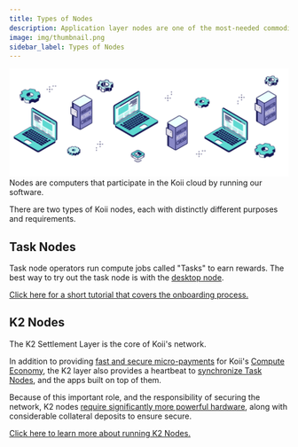 ```yaml
---
title: Types of Nodes
description: Application layer nodes are one of the most-needed commodities in Web3.
image: img/thumbnail.png
sidebar_label: Types of Nodes
---
```


![Banner](./img/Nodes%20vs%20Servers.svg)
Nodes are computers that participate in the Koii cloud by running our software.

There are two types of Koii nodes, each with distinctly different purposes and requirements.

## Task Nodes

Task node operators run compute jobs called "Tasks" to earn rewards. The best way to try out the task node is with the [desktop node](https://koii.network/node).

[Click here for a short tutorial that covers the onboarding process.](/run-a-node/task-nodes/how-to-run-a-desktop-node)

## K2 Nodes

The K2 Settlement Layer is the core of Koii's network.

In addition to providing [fast and secure micro-payments](/concepts/settlement-layer/k2-tick-tock-fast-blocks) for Koii's [Compute Economy](/concepts/ways-to-get-koii/compute-sharing-marketplace/), the K2 layer also provides a heartbeat to [synchronize Task Nodes](/develop/write-a-koii-task/task-development-kit-tdk/using-the-task-namespace/timestamp-round-and-slot), and the apps built on top of them.

Because of this important role, and the responsibility of securing the network, K2 nodes [require significantly more powerful hardware](/run-a-node/k2-nodes/system-requirements), along with considerable collateral deposits to ensure secure.

[Click here to learn more about running K2 Nodes.](/run-a-node/k2-nodes/how-to-run-a-k2-node)
